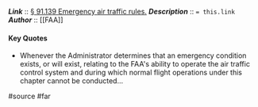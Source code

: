 ***Link***      :: [§ 91.139 Emergency air traffic rules.](https://www.ecfr.gov/current/title-14/section-91.139)
***Description***      :: `= this.link`
***Author*** :: [[FAA]]

#### Key Quotes
* Whenever the Administrator determines that an emergency condition exists, or will exist, relating to the FAA's ability to operate the air traffic control system and during which normal flight operations under this chapter cannot be conducted...

#source #far